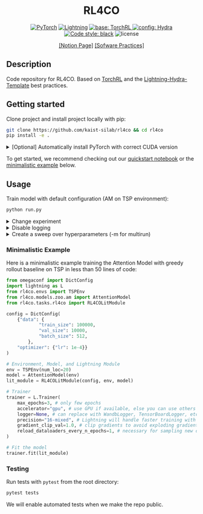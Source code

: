 <div align="center">

# RL4CO

<a href="https://pytorch.org/get-started/locally/"><img alt="PyTorch" src="https://img.shields.io/badge/PyTorch-ee4c2c?logo=pytorch&logoColor=white"></a>
<a href="https://pytorchlightning.ai/"><img alt="Lightning" src="https://img.shields.io/badge/-Lightning-792ee5?logo=pytorchlightning&logoColor=white"></a>
<a href="https://github.com/pytorch/rl"><img alt="base: TorchRL" src="https://img.shields.io/badge/base-TorchRL-red">
<a href="https://hydra.cc/"><img alt="config: Hydra" src="https://img.shields.io/badge/config-Hydra-89b8cd"></a> [![Code style: black](https://img.shields.io/badge/code%20style-black-000000.svg)](https://github.com/psf/black)
![license](https://img.shields.io/badge/license-Apache%202.0-green.svg?)
<!-- ![testing](https://github.com/kaist-silab/ncobench/actions/workflows/tests.yml/badge.svg) -->

[[Notion Page]](https://www.notion.so/kaistsilab/RL4CO-NIPS-23-f9b2e557d6834739a776f595453bae0d?pvs=4) [[Sofware Practices]](https://www.notion.so/kaistsilab/Software-929d1248c13a4cb0911d317311787f3e?pvs=4)
</div>



## Description

Code repository for RL4CO. Based on [TorchRL](https://github.com/pytorch/rl) and the [Lightning-Hydra-Template](https://github.com/ashleve/lightning-hydra-template) best practices.


## Getting started

Clone project and install project locally with pip:

```bash
git clone https://github.com/kaist-silab/rl4co && cd rl4co
pip install -e .
```
<details>
    <summary>[Optional] Automatically install PyTorch with correct CUDA version</summary>

These commands will [automatically install](https://github.com/pmeier/light-the-torch) PyTorch with the right GPU version for your system:

```bash
pip install light-the-torch
python3 -m light_the_torch install -r  --upgrade torch
```

> Note: `conda` is also a good candidate for hassle-free installation of PyTorch: check out the [PyTorch website](https://pytorch.org/get-started/locally/) for more details.

</details>





To get started, we recommend checking out our [quickstart notebook](notebooks/1-quickstart.ipynb) or the [minimalistic example](#minimalistic-example) below.

## Usage


Train model with default configuration (AM on TSP environment):
```bash
python run.py  
```



<details>
    <summary>Change experiment</summary>

Train model with chosen experiment configuration from [configs/experiment/](configs/experiment/) (e.g. tsp/am, and environment with 42 cities)
```bash
python run.py experiment=tsp/am env.num_loc=42 
```
</details>


<details>
    <summary>Disable logging</summary>
    
```bash
python run.py experiment=test/am logger=none '~callbacks.learning_rate_monitor'
```
Note that `~` is used to disable a callback that would need a logger.

</details>


<details>
    <summary>Create a sweep over hyperparameters (-m for multirun)</summary>

```bash
python run.py -m experiment=tsp/am  train.optimizer.lr=1e-3,1e-4,1e-5
```
</details>



### Minimalistic Example

Here is a minimalistic example training the Attention Model with greedy rollout baseline on TSP in less than 50 lines of code:

```python
from omegaconf import DictConfig
import lightning as L
from rl4co.envs import TSPEnv
from rl4co.models.zoo.am import AttentionModel
from rl4co.tasks.rl4co import RL4COLitModule

config = DictConfig(
    {"data": {
            "train_size": 100000,
            "val_size": 10000, 
            "batch_size": 512,
        },
    "optimizer": {"lr": 1e-4}}
)

# Environment, Model, and Lightning Module
env = TSPEnv(num_loc=20)
model = AttentionModel(env)
lit_module = RL4COLitModule(config, env, model)

# Trainer
trainer = L.Trainer(
    max_epochs=3, # only few epochs
    accelerator="gpu", # use GPU if available, else you can use others as "cpu"
    logger=None, # can replace with WandbLogger, TensorBoardLogger, etc.
    precision="16-mixed", # Lightning will handle faster training with mixed precision
    gradient_clip_val=1.0, # clip gradients to avoid exploding gradients
    reload_dataloaders_every_n_epochs=1, # necessary for sampling new data
)

# Fit the model
trainer.fit(lit_module)
```


### Testing

Run tests with `pytest` from the root directory:

```bash
pytest tests
```
We will enable automated tests when we make the repo public.


